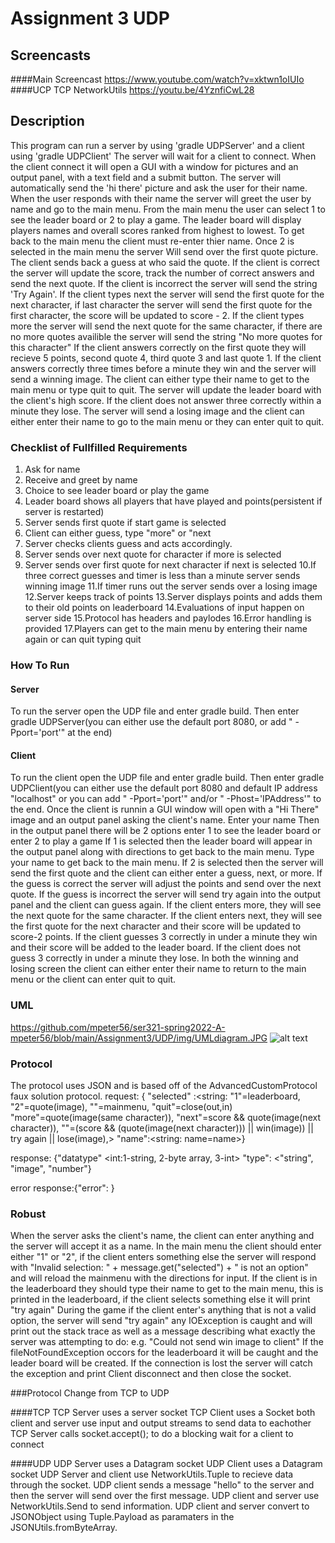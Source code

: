 # Assignment 3 UDP

## Screencasts
####Main Screencast
https://www.youtube.com/watch?v=xktwn1oIUIo
####UCP TCP NetworkUtils
https://youtu.be/4YznfiCwL28

## Description
This program can run a server by using 'gradle UDPServer' and a client using 'gradle UDPClient'
The server will wait for a client to connect. When the client connect it will open a GUI
with a window for pictures and an output panel, with a text field and a submit button.
The server will automatically send the 'hi there' picture and ask the user for their name.
When the user responds with their name the server will greet the user by name and go to the main menu.
From the main menu the user can select 1 to see the leader board or 2 to play a game.
The leader board will display players names and overall scores ranked from highest to lowest.
To get back to the main menu the client must re-enter thier name.
Once 2 is selected in the main menu the server Will send over the first quote picture.
The client sends back a guess at who said the quote.
If the client is correct the server will update the score, track the number of correct answers and send
the next quote.
If the client is incorrect the server will send the string 'Try Again'.
If the client types next the server will send the first quote for the next character, if last character
the server will send the first quote for the first character, the score will be updated to score - 2.
If the client types more the server will send the next quote for the same character, if there are no
more quotes availible the server will send the string "No more quotes for this character"
If the client answers correctly on the first quote they will recieve 5 points, second quote 4, third 
quote 3 and last quote 1. 
If the client answers correctly three times before a minute they win and the server will send a winning
image.
The client can either type their name to get to the main menu or type quit to quit.
The server will update the leader board with the client's high score.
If the client does not answer three correctly within a minute they lose. The server will send a losing 
image and the client can either enter their name to go to the main menu or they can enter quit to quit.

### Checklist of Fullfilled Requirements

1. Ask for name
2. Receive and greet by name
3. Choice to see leader board or play the game
4. Leader board shows all players that have played and points(persistent if server is restarted)
5. Server sends first quote if start game is selected
6. Client can either guess, type "more" or "next
7. Server checks clients guess and acts accordingly.
8. Server sends over next quote for character if more is selected
9. Server sends over first quote for next character if next is selected
10.If three correct guesses and timer is less than a minute server sends winning image
11.If timer runs out the server sends over a losing image
12.Server keeps track of points
13.Server displays points and adds them to their old points on leaderboard
14.Evaluations of input happen on server side
15.Protocol has headers and paylodes
16.Error handling is provided
17.Players can get to the main menu by entering their name again or can quit typing quit

### How To Run
#### Server
To run the server open the UDP file and enter gradle build.
Then enter gradle UDPServer(you can either use the default port 8080, or add " -Pport='port'" at the end)
#### Client
To run the client open the UDP file and enter gradle build.
Then enter gradle UDPClient(you can either use the default port 8080 and default IP address "localhost"
or you can add " -Pport='port'" and/or " -Phost='IPAddress'" to the end.
Once the client is runnin a GUI window will open with a "Hi There" image and an output panel asking the 
client's name.
Enter your name
Then in the output panel there will be 2 options enter 1 to see the leader board or enter 2 to play a game
If 1 is selected then the leader board will appear in the output panel along with directions to get back
to the main menu.
Type your name to get back to the main menu.
If 2 is selected then the server will send the first quote and the client can either enter a guess, next,
or more.
If the guess is correct the server will adjust the points and send over the next quote.
If the guess is incorrect the server will send try again into the output panel and the client can guess again.
If the client enters more, they will see the next quote for the same character.
If the client enters next, they will see the first quote for the next character and their score will be 
updated to score-2 points.
If the client guesses 3 correctly in under a minute they win and their score will be added to the leader board.
If the client does not guess 3 correctly in under a minute they lose.
In both the winning and losing screen the client can either enter their name to return to the main menu or
the client can enter quit to quit. 

### UML
https://github.com/mpeter56/ser321-spring2022-A-mpeter56/blob/main/Assignment3/UDP/img/UMLdiagram.JPG
![alt text](img/UMLdiagram.JPG)

### Protocol
The protocol uses JSON and is based off of the AdvancedCustomProtocol faux solution protocol.
request: { "selected" :<string: "1"=leaderboard, "2"=quote(image), "<name>"=mainmenu, "quit"=close(out,in)
		"more"=quote(image(same character)), "next"=score && quote(image(next character)), 
		"<guess>"=(score && (quote(image(next character))) || win(image)) || try again || lose(image),>
	 "name":<string: name=name>}

response: {"datatype" <int:1-string, 2-byte array, 3-int> "type": <"string", "image", "number"}

error response:{"error": <error strings> }

### Robust

When the server asks the client's name, the client can enter anything and the server will accept it as a name.
In the main menu the client should enter either "1" or "2", if the client enters something else the server will
respond with "Invalid selection: " + message.get("selected") + " is not an option" and will reload the mainmenu
with the directions for input.
If the client is in the leaderboard they should type their name to get to the main menu, this is printed in the
leaderboard, if the client selects something else it will print "try again"
During the game if the client enter's anything that is not a valid option, the server will send "try again"
any IOException is caught and will print out the stack trace as well as a message describing what exactly the 
server was attempting to do: e.g. "Could not send win image to client"
If the fileNotFoundException occors for the leaderboard it will be caught and the leader board will be created.
If the connection is lost the server will catch the exception and print Client disconnect and then close the socket.

###Protocol Change from TCP to UDP

####TCP
TCP Server uses a server socket
TCP Client uses a Socket
both client and server use input and output streams to send data to eachother
TCP Server calls socket.accept(); to do a blocking wait for a client to connect

####UDP
UDP Server uses a Datagram socket
UDP Client uses a Datagram socket
UDP Server and client use NetworkUtils.Tuple to recieve data through the socket.
UDP client sends a message "hello" to the server and then the server will send over the first message.
UDP client and server use NetworkUtils.Send to send information.
UDP client and server convert to JSONObject using Tuple.Payload as paramaters in the JSONUtils.fromByteArray.
